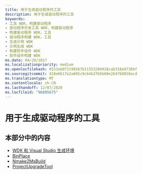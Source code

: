 ```yaml
---
title: 用于生成驱动程序的工具
description: 用于生成驱动程序的工具
keywords:
- 工具 WDK，构建驱动程序
- 驱动程序开发工具 WDK，构建驱动程序
- 构建驱动程序 WDK，工具
- 驱动程序构建 WDK，工具
- 生成示例 WDK
- 示例生成 WDK
- 构建软件组件 WDK
- 软件组件构建 WDK
ms.date: 04/20/2017
ms.localizationpriority: medium
ms.openlocfilehash: 0153eb0f2199167b11353284928cab318e9736bf
ms.sourcegitcommit: 418e6617e2a695c9cb4b37b5b60e264760858acd
ms.translationtype: MT
ms.contentlocale: zh-CN
ms.lasthandoff: 12/07/2020
ms.locfileid: "96805675"
---
```

# <a name="tools-for-building-drivers"></a>用于生成驱动程序的工具


## <span id="ddk_tools_for_building_drivers_tools"></span><span id="DDK_TOOLS_FOR_BUILDING_DRIVERS_TOOLS"></span>


## <a name="span-idin_this_sectionspanin-this-section"></a><span id="in_this_section"></span>本部分中的内容


-   [WDK 和 Visual Studio 生成环境](wdk-and-visual-studio-build-environment.md)
-   [BinPlace](binplace.md)
-   [Nmake2MsBuild](nmake2msbuild.md)
-   [ProjectUpgradeTool](projectupgradetool.md)

 

 





